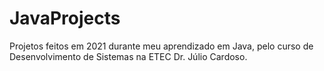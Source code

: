 # JavaProjects
Projetos feitos em 2021 durante meu aprendizado em Java, pelo curso de Desenvolvimento de Sistemas na ETEC Dr. Júlio Cardoso.
